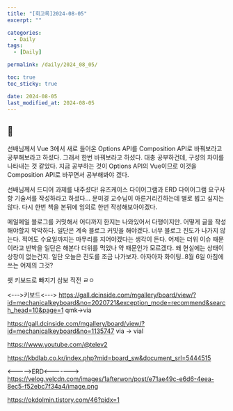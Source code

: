 ```yaml
---
title: "[회고록]2024-08-05"
excerpt: ""

categories:
  - Daily
tags:
  - [Daily]

permalink: /daily/2024_08_05/

toc: true
toc_sticky: true

date: 2024-08-05
last_modified_at: 2024-08-05
---
```


## 🦥

선배님께서 Vue 3에서 새로 들어온 Options API를 Composition API로 바꿔보라고 공부해보라고 하셨다. 그래서 한번 바꿔보라고 하셨다. 대충 공부하건데, 구성의 차이를 나타내는 것 같았다. 지금 공부하는 것이 Options API의 Vue이므로 이것을 Composition API로 바꾸면서 공부해봐야 겠다.

선배님께서 드디어 과제를 내주셨다! 유즈케이스 다이어그램과 ERD 다이어그램 요구사항 기술서를 작성하라고 하셨다... 문미경 교수님이 아른거리긴하는데 별로 뵙고 싶지는 않다. 다시 한번 책을 본뒤에 임의로 한번 작성해보아야겠다.

메일메일 블로그를 커밋해서 어디까지 한지는 나와있어서 다행이지만. 어떻게 글을 작성해야할지 막막하다. 일단은 계속 블로그 커밋을 해야겠다. 너무 블로그 진도가 나가지 않는다. 적어도 수요일까지는 마무리를 지어야겠다는 생각이 든다. 어제는 더위 이슈 때문이라고 반박을 일단은 해본다 더위를 먹었나 약 때문인가 모르겠다. 왜 현실에는 상태이상창이 없는건지. 일단 오늘은 진도를 조금 나가보자. 아자아자 화이팅..8월 6일 아침에쓰는 어제의 그것?

쇗 키보드로 빠지기 삼보 직전 ㄹㅇ


<--->키보드<--->
https://gall.dcinside.com/mgallery/board/view/?id=mechanicalkeyboard&no=2020721&exception_mode=recommend&search_head=10&page=1 qmk->via

https://gall.dcinside.com/mgallery/board/view/?id=mechanicalkeyboard&no=1135747 via -> vial

https://www.youtube.com/@telev2

https://kbdlab.co.kr/index.php?mid=board_sw&document_srl=5444515

<----->ERD<------->
https://velog.velcdn.com/images/1afterwon/post/e71ae49c-e6d6-4eea-8ec5-f52ebc7f34a4/image.png

https://okdolmin.tistory.com/46?pidx=1

